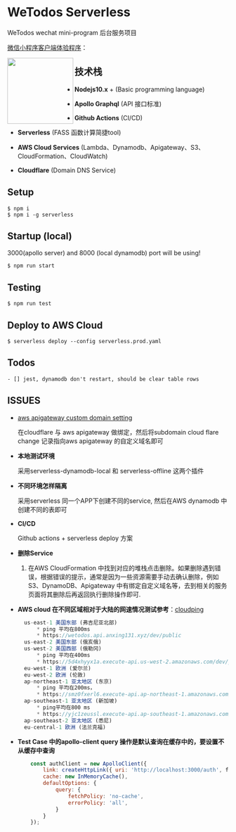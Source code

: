 

# WeTodos Serverless

WeTodos wechat mini-program 后台服务项目

[微信小程序客户端体验程序](https://github.com/zhongjixiuxing/WeTodos-miniprogram)：

<img align="left" width="150" height="150" src="https://ae01.alicdn.com/kf/Ha2cefce2dde94730ab017ceb910f5e99H.jpg">



## 技术栈

* **Nodejs10.x** + (Basic programming language)

* **Apollo Graphql** (API 接口标准)

* **Github Actions** (CI/CD)

* **Serverless** (FASS 函数计算简捷tool)

* **AWS Cloud Services** (Lambda、Dynamodb、Apigateway、S3、CloudFormation、CloudWatch)

* **Cloudflare** (Domain DNS Service)

  

## Setup

```shell
$ npm i
$ npm i -g serverless
```



## Startup (local)
3000(apollo server) and 8000 (local dynamodb) port will be using!
```shell
$ npm run start 
```



## Testing

```shell
$ npm run test
```



## Deploy to AWS Cloud
```shell
$ serverless deploy --config serverless.prod.yaml
```



## Todos
    - [] jest, dynamodb don't restart, should be clear table rows



## ISSUES
- [aws apigateway custom domain setting](https://medium.com/@maciejtreder/custom-domain-in-aws-api-gateway-a2b7feaf9c74)

    在cloudflare 与 aws apigateway 做绑定，然后将subdomain cloud flare change 记录指向aws apigateway 的自定义域名即可

- **本地测试环境**

    采用serverless-dynamodb-local 和 serverless-offline 这两个插件

- **不同环境怎样隔离**

    采用serverless 同一个APP下创建不同的service, 然后在AWS dynamodb 中创建不同的表即可

- **CI/CD**

    Github actions + serverless deploy 方案

- **删除Service**
  
  1. 在AWS CloudFormation 中找到对应的堆栈点击删除。如果删除遇到错误，根据错误的提示，通常是因为一些资源需要手动去确认删除，例如S3、DynamoDB、Apigateway 中有绑定自定义域名等，去到相关的服务页面将其删除后再返回执行删除操作即可.
  
- **AWS cloud 在不同区域相对于大陆的网速情况测试参考**：[cloudping](https://www.cloudping.info/)  
  
    ```javascript
      us-east-1 美国东部 (弗吉尼亚北部)
          * ping 平均在800ms
          * https://wetodos.api.anxing131.xyz/dev/public
      us-east-2 美国东部 (俄亥俄)
      us-west-2 美国西部 (俄勒冈)
          * ping 平均在400ms
          * https://5d4xhyyx1a.execute-api.us-west-2.amazonaws.com/dev/public
      eu-west-1 欧洲 (爱尔兰)
      eu-west-2 欧洲 (伦敦) 
      ap-northeast-1 亚太地区 (东京) 
          * ping 平均在200ms， 
          * https://smz0fxerl6.execute-api.ap-northeast-1.amazonaws.com/dev/public
      ap-southeast-1 亚太地区 (新加坡) 
          * ping平均在800 ms
          * https://yjc1zeussl.execute-api.ap-southeast-1.amazonaws.com/dev/public
      ap-southeast-2 亚太地区 (悉尼)
      eu-central-1 欧洲 (法兰克福)
    ```
    
- **Test Case 中的apollo-client query 操作是默认查询在缓存中的，要设置不从缓存中查询**
  
  ```javascript
      const authClient = new ApolloClient({
          link: createHttpLink({ uri: 'http://localhost:3000/auth', fetch}),
          cache: new InMemoryCache(),
          defaultOptions: {
              query: {
                  fetchPolicy: 'no-cache',
                  errorPolicy: 'all',
              }
          }
      });
  ```
